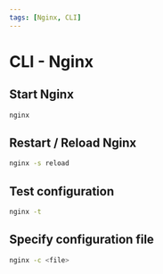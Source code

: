 ```yaml
---
tags: [Nginx, CLI]
---
```


# CLI - Nginx

## Start Nginx

```bash
nginx
```

## Restart / Reload Nginx

```bash
nginx -s reload
```

## Test configuration

```bash
nginx -t
```

## Specify configuration file

```bash
nginx -c <file>
```
